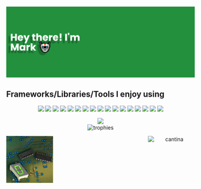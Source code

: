 <p align="center">
  <img alt="banner" src="./assets/banner2.png"</img>
</p>

## Frameworks/Libraries/Tools I enjoy using

<p align="center">  
  <img  src="https://readme-components.vercel.app/api?component=logo&logo=c&animation=spin&fill=000000&textfill=00AEFF&svgfill=A8B9CC">
  <img  src="https://readme-components.vercel.app/api?component=logo&logo=cplusplus&fill=000000&textfill=00AEFF&svgfill=00599C">
<!--   <img  src="https://readme-components.vercel.app/api?component=logo&logo=ROS&fill=000000&textfill=3DDC84&svgfill=22314E"> -->
  <img  src="https://readme-components.vercel.app/api?component=logo&logo=raspberryPi&animation=spin&fill=000000&textfill=00AEFF&svgfill=A22846">
  <img  src="https://readme-components.vercel.app/api?component=logo&logo=arduino&animation=spin&fill=000000&textfill=00AEFF&svgfill=00878F">
  <img  src="https://readme-components.vercel.app/api?component=logo&desc=STMicroelectronics&logo=ST&animation=spin&fill=000000&textfill=00AEFF&svgfill=03234B">
  <img  src="https://readme-components.vercel.app/api?component=logo&logo=ubuntu&fill=000000&textfill=00AEFF&svgfill=E95420">
  <img  src="https://readme-components.vercel.app/api?component=logo&logo=bluetooth&fill=000000&textfill=00AEFF&svgfill=0082FC">
  <img  src="https://readme-components.vercel.app/api?component=logo&logo=python&fill=000000&textfill=00AEFF&svgfill=3776AB">
  <img  src="https://readme-components.vercel.app/api?component=logo&logo=react&animation=spin&fill=000000&textfill=00AEFF&svgfill=15d8fe">  
  <img  src="https://readme-components.vercel.app/api?component=logo&logo=typescript&fill=000000&textfill=00AEFF&svgfill=2d79c7">
  <img  src="https://readme-components.vercel.app/api?component=logo&logo=next.js&fill=000000&textfill=00AEFF&svgfill=ffffff">
  <img  src="https://readme-components.vercel.app/api?component=logo&logo=flask&fill=000000&textfill=00AEFF&svgfill=ffffff">
  <img  src="https://readme-components.vercel.app/api?component=logo&logo=firebase&fill=000000&textfill=00AEFF&svgfill=ffca28">
  <img  src="https://readme-components.vercel.app/api?component=logo&logo=socket.io&fill=000000&textfill=00AEFF&svgfill=ffffff&animation=spin">
  <img  src="https://readme-components.vercel.app/api?component=logo&logo=godotengine&fill=000000&textfill=00AEFF&svgfill=478CBF&animation=spin">
  <img  src="https://readme-components.vercel.app/api?component=logo&logo=.net&fill=000000&textfill=00AEFF&svgfill=512BD4">
  <img  src="https://readme-components.vercel.app/api?component=logo&logo=microsoftsqlserver&fill=000000&textfill=00AEFF&svgfill=CC2927">
</p>

<div align='center'>
  <img align=top src='https://github-readme-stats.vercel.app/api/top-langs/?username=m-foskett&langs_count=14&layout=compact&theme=algolia'  </img>
</div>

<div align='center'>
  <img align='top' alt="trophies" src="https://github-profile-trophy.vercel.app/?username=m-foskett&row=2&column=3&theme=algolia&margin-w=15&margin-h=15&no-bg=true&title=PullRequest,Commits,Experience,Repositories,Stars,MultiLanguage" />
</div>
<p align="center">
  <img align='left' alt="7segment" width="125px" src="./assets/7_segment.gif" /img>
  <img align='right' alt="cantina" width="125px" src="https://user-images.githubusercontent.com/39360732/233834356-c695028d-4d2e-45c4-9129-e9c6da40e207.gif" /img>
</p>
